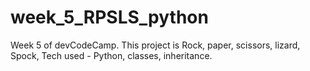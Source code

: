 # week_5_RPSLS_python
Week 5 of devCodeCamp. This project is Rock, paper, scissors, lizard, Spock, Tech used - Python, classes, inheritance. 

